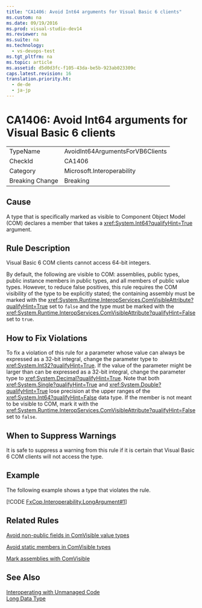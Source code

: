 ```yaml
---
title: "CA1406: Avoid Int64 arguments for Visual Basic 6 clients"
ms.custom: na
ms.date: 09/19/2016
ms.prod: visual-studio-dev14
ms.reviewer: na
ms.suite: na
ms.technology: 
  - vs-devops-test
ms.tgt_pltfrm: na
ms.topic: article
ms.assetid: d5d0d3fc-f105-43da-be5b-923ab023309c
caps.latest.revision: 16
translation.priority.ht: 
  - de-de
  - ja-jp
---
```

# CA1406: Avoid Int64 arguments for Visual Basic 6 clients
|||  
|-|-|  
|TypeName|AvoidInt64ArgumentsForVB6Clients|  
|CheckId|CA1406|  
|Category|Microsoft.Interoperability|  
|Breaking Change|Breaking|  
  
## Cause  
 A type that is specifically marked as visible to Component Object Model (COM) declares a member that takes a <xref:System.Int64?qualifyHint=True> argument.  
  
## Rule Description  
 Visual Basic 6 COM clients cannot access 64-bit integers.  
  
 By default, the following are visible to COM: assemblies, public types, public instance members in public types, and all members of public value types. However, to reduce false positives, this rule requires the COM visibility of the type to be explicitly stated; the containing assembly must be marked with the <xref:System.Runtime.InteropServices.ComVisibleAttribute?qualifyHint=True> set to `false` and the type must be marked with the <xref:System.Runtime.InteropServices.ComVisibleAttribute?qualifyHint=False> set to `true`.  
  
## How to Fix Violations  
 To fix a violation of this rule for a parameter whose value can always be expressed as a 32-bit integral, change the parameter type to <xref:System.Int32?qualifyHint=True>. If the value of the parameter might be larger than can be expressed as a 32-bit integral, change the parameter type to <xref:System.Decimal?qualifyHint=True>. Note that both <xref:System.Single?qualifyHint=True> and <xref:System.Double?qualifyHint=True> lose precision at the upper ranges of the <xref:System.Int64?qualifyHint=False> data type. If the member is not meant to be visible to COM, mark it with the <xref:System.Runtime.InteropServices.ComVisibleAttribute?qualifyHint=False> set to `false`.  
  
## When to Suppress Warnings  
 It is safe to suppress a warning from this rule if it is certain that Visual Basic 6 COM clients will not access the type.  
  
## Example  
 The following example shows a type that violates the rule.  
  
 [!CODE [FxCop.Interoperability.LongArgument#1](../CodeSnippet/VS_Snippets_CodeAnalysis/FxCop.Interoperability.LongArgument#1)]  
  
## Related Rules  
 [Avoid non-public fields in ComVisible value types](../vs140/CA1413--Avoid-non-public-fields-in-COM-visible-value-types.md)  
  
 [Avoid static members in ComVisible types](../Topic/CA1407:%20Avoid%20static%20members%20in%20COM%20visible%20types.md)  
  
 [Mark assemblies with ComVisible](../Topic/CA1017:%20Mark%20assemblies%20with%20ComVisibleAttribute.md)  
  
## See Also  
 [Interoperating with Unmanaged Code](assetId:///ccb68ce7-b0e9-4ffb-839d-03b1cd2c1258)   
 [Long Data Type](../Topic/Long%20Data%20Type%20\(Visual%20Basic\).md)